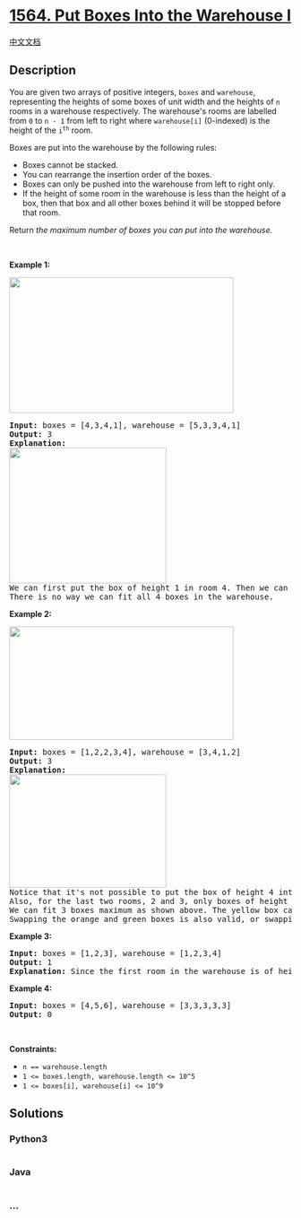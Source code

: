 # [1564. Put Boxes Into the Warehouse I](https://leetcode.com/problems/put-boxes-into-the-warehouse-i)

[中文文档](/solution/1500-1599/1564.Put%20Boxes%20Into%20the%20Warehouse%20I/README.md)

## Description

<p>You are given two arrays of positive integers, <code>boxes</code> and <code>warehouse</code>, representing the heights of some boxes of unit width and the heights of <code>n</code> rooms in a warehouse respectively. The warehouse&#39;s rooms are labelled from <code>0</code> to <code>n - 1</code> from left to right where <code>warehouse[i]</code> (0-indexed) is the height of the <code>i<sup>th</sup></code> room.</p>

<p>Boxes are put into the warehouse by the following rules:</p>

<ul>
	<li>Boxes cannot be stacked.</li>
	<li>You can rearrange the insertion order of the boxes.</li>
	<li>Boxes&nbsp;can only be pushed into the warehouse from left to right only.</li>
	<li>If the height of some room in the warehouse is less than the height of a box, then that box and all other boxes behind it will be stopped before that room.</li>
</ul>

<p>Return <em>the maximum number of boxes you can put into the warehouse.</em></p>

<p>&nbsp;</p>
<p><strong>Example 1:</strong></p>
<img alt="" src="https://cdn.jsdelivr.net/gh/doocs/leetcode@main/solution/1500-1599/1564.Put%20Boxes%20Into%20the%20Warehouse%20I/images/11.png" style="width: 400px; height: 242px;" />
<pre>
<strong>Input:</strong> boxes = [4,3,4,1], warehouse = [5,3,3,4,1]
<strong>Output:</strong> 3
<strong>Explanation:&nbsp;
</strong><img alt="" src="https://cdn.jsdelivr.net/gh/doocs/leetcode@main/solution/1500-1599/1564.Put%20Boxes%20Into%20the%20Warehouse%20I/images/12.png" style="width: 280px; height: 242px;" />
We can first put the box of height 1 in room 4. Then we can put the box of height 3 in either of the 3 rooms 1, 2, or 3. Lastly, we can put one box of height 4 in room 0.
There is no way we can fit all 4 boxes in the warehouse.</pre>

<p><strong>Example 2:</strong></p>
<img alt="" src="https://cdn.jsdelivr.net/gh/doocs/leetcode@main/solution/1500-1599/1564.Put%20Boxes%20Into%20the%20Warehouse%20I/images/21.png" style="width: 400px; height: 202px;" />
<pre>
<strong>Input:</strong> boxes = [1,2,2,3,4], warehouse = [3,4,1,2]
<strong>Output:</strong> 3
<strong>Explanation: 
<img alt="" src="https://cdn.jsdelivr.net/gh/doocs/leetcode@main/solution/1500-1599/1564.Put%20Boxes%20Into%20the%20Warehouse%20I/images/22.png" style="width: 280px; height: 202px;" />
</strong>Notice that it&#39;s not possible to put the box of height 4 into the warehouse since it cannot pass the first room of height 3.
Also, for the last two rooms, 2 and 3, only boxes of height 1 can fit.
We can fit 3 boxes maximum as shown above. The yellow box can also be put in room 2 instead.
Swapping the orange and green boxes is also valid, or swapping one of them with the red box.</pre>

<p><strong>Example 3:</strong></p>

<pre>
<strong>Input:</strong> boxes = [1,2,3], warehouse = [1,2,3,4]
<strong>Output:</strong> 1
<strong>Explanation: </strong>Since the first room in the warehouse is of height 1, we can only put boxes of height 1.
</pre>

<p><strong>Example 4:</strong></p>

<pre>
<strong>Input:</strong> boxes = [4,5,6], warehouse = [3,3,3,3,3]
<strong>Output:</strong> 0
</pre>

<p>&nbsp;</p>
<p><strong>Constraints:</strong></p>

<ul>
	<li><code>n == warehouse.length</code></li>
	<li><code>1 &lt;= boxes.length, warehouse.length &lt;= 10^5</code></li>
	<li><code>1 &lt;= boxes[i], warehouse[i] &lt;= 10^9</code></li>
</ul>


## Solutions

<!-- tabs:start -->

### **Python3**

```python

```

### **Java**

```java

```

### **...**

```

```

<!-- tabs:end -->
